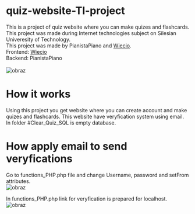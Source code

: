 # quiz-website-TI-project
This is a project of quiz website where you can make quizes and flashcards. This project was made during Internet technologies subject on Silesian Univeresity of Technology. <br>
This project was made by PianistaPiano and [Wiecio](https://github.com/Wiecio). <br>
Frontend: [Wiecio](https://github.com/Wiecio) <br>
Backend: PianistaPiano<br> <br>
![obraz](https://github.com/PianistaPiano/quiz-website-TI-project/assets/76052736/7942186e-b835-4d15-aa23-4548ebadad4a)


# How it works
Using this project you get website where you can create account and make quizes and flashcards. This website have veryfication system using email.
In folder #Clear_Quiz_SQL is empty database.

# How apply email to send veryfications
Go to functions_PHP.php file and change Username, password and setFrom attributes. <br>
![obraz](https://github.com/PianistaPiano/quiz-website-TI-project/assets/76052736/31f4aaad-5c21-48a8-8c4e-f9479667707e) <br>

In functions_PHP.php link for veryfication is prepared for localhost. <br>
![obraz](https://github.com/PianistaPiano/quiz-website-TI-project/assets/76052736/e5758605-c464-45ca-ab0a-4314859092a6)



